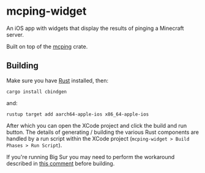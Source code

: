 # mcping-widget

An iOS app with widgets that display the results of pinging a Minecraft server.

Built on top of the [mcping](https://github.com/Scetch/mcping) crate.

## Building

Make sure you have [Rust](https://www.rust-lang.org/) installed, then:

```
cargo install cbindgen
```

and:

```
rustup target add aarch64-apple-ios x86_64-apple-ios
```

After which you can open the XCode project and click the build and run button. The details of generating / building the various Rust components are handled by a run script within the XCode project (`mcping-widget > Build Phases > Run Script`).

If you're running Big Sur you may need to perform the workaround described in [this comment](https://github.com/TimNN/cargo-lipo/issues/41#issuecomment-745623541) before building.
